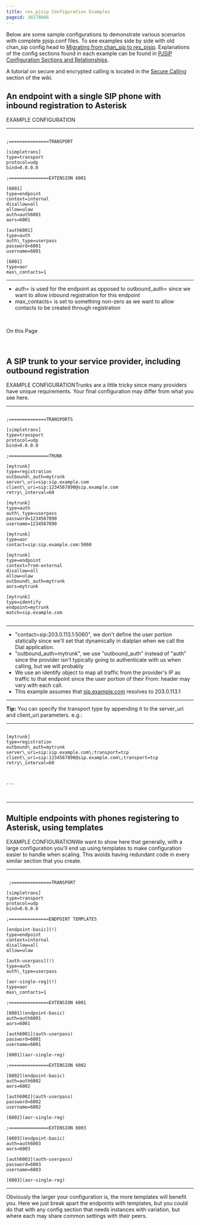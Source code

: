```yaml
---
title: res_pjsip Configuration Examples
pageid: 30278066
---
```


Below are some sample configurations to demonstrate various scenarios with complete pjsip.conf files. To see examples side by side with old chan\_sip config head to [Migrating from chan\_sip to res\_pjsip](/Migrating-from-chan_sip-to-res_pjsip). Explanations of the config sections found in each example can be found in [PJSIP Configuration Sections and Relationships](/PJSIP-Configuration-Sections-and-Relationships).

A tutorial on secure and encrypted calling is located in the [Secure Calling](/Secure-Calling) section of the wiki.

An endpoint with a single SIP phone with inbound registration to Asterisk
-------------------------------------------------------------------------

EXAMPLE CONFIGURATION


---

  
  


```

;===============TRANSPORT

[simpletrans]
type=transport
protocol=udp
bind=0.0.0.0

;===============EXTENSION 6001

[6001]
type=endpoint
context=internal
disallow=all
allow=ulaw
auth=auth6001
aors=6001

[auth6001]
type=auth
auth\_type=userpass
password=6001
username=6001

[6001]
type=aor
max\_contacts=1

```



---


* auth= is used for the endpoint as opposed to outbound\_auth= since we want to allow inbound registration for this endpoint
* max\_contacts= is set to something non-zero as we want to allow contacts to be created through registration

 

On this Page


 

A SIP trunk to your service provider, including outbound registration
---------------------------------------------------------------------

EXAMPLE CONFIGURATIONTrunks are a little tricky since many providers have unique requirements. Your final configuration may differ from what you see here.




---

  
  


```

;==============TRANSPORTS

[simpletrans]
type=transport
protocol=udp
bind=0.0.0.0

;===============TRUNK

[mytrunk]
type=registration
outbound\_auth=mytrunk
server\_uri=sip:sip.example.com
client\_uri=sip:1234567890@sip.example.com
retry\_interval=60

[mytrunk]
type=auth
auth\_type=userpass
password=1234567890
username=1234567890

[mytrunk]
type=aor
contact=sip:sip.example.com:5060

[mytrunk]
type=endpoint
context=from-external
disallow=all
allow=ulaw
outbound\_auth=mytrunk
aors=mytrunk

[mytrunk]
type=identify
endpoint=mytrunk
match=sip.example.com


```



---


* "contact=sip:203.0.113.1:5060", we don't define the user portion statically since we'll set that dynamically in dialplan when we call the Dial application.
* "outbound\_auth=mytrunk", we use "outbound\_auth" instead of "auth" since the provider isn't typically going to authenticate with us when calling, but we will probably
* We use an identify object to map all traffic from the provider's IP as traffic to that endpoint since the user portion of their From: header may vary with each call.
* This example assumes that [sip.example.com](http://sip.example.com) resolves to 203.0.113.1




---

**Tip:**  You can specify the transport type by appending it to the server\_uri and client\_uri parameters. e.g.:




---

  
  


```

[mytrunk]
type=registration
outbound\_auth=mytrunk
server\_uri=sip:sip.example.com\;transport=tcp
client\_uri=sip:1234567890@sip.example.com\;transport=tcp
retry\_interval=60  



---



```




---


Multiple endpoints with phones registering to Asterisk, using templates
-----------------------------------------------------------------------

EXAMPLE CONFIGURATIONWe want to show here that generally, with a large configuration you'll end up using templates to make configuration easier to handle when scaling. This avoids having redundant code in every similar section that you create.




---

  
  


```

 ;===============TRANSPORT

[simpletrans]
type=transport
protocol=udp
bind=0.0.0.0

;===============ENDPOINT TEMPLATES

[endpoint-basic](!)
type=endpoint
context=internal
disallow=all
allow=ulaw

[auth-userpass](!)
type=auth
auth\_type=userpass

[aor-single-reg](!)
type=aor
max\_contacts=1

;===============EXTENSION 6001

[6001](endpoint-basic)
auth=auth6001
aors=6001

[auth6001](auth-userpass)
password=6001
username=6001

[6001](aor-single-reg)

;===============EXTENSION 6002

[6002](endpoint-basic)
auth=auth6002
aors=6002

[auth6002](auth-userpass)
password=6002
username=6002

[6002](aor-single-reg)

;===============EXTENSION 6003

[6003](endpoint-basic)
auth=auth6003
aors=6003

[auth6003](auth-userpass)
password=6003
username=6003

[6003](aor-single-reg) 

```



---


Obviously the larger your configuration is, the more templates will benefit you. Here we just break apart the endpoints with templates, but you could do that with any config section that needs instances with variation, but where each may share common settings with their peers.

